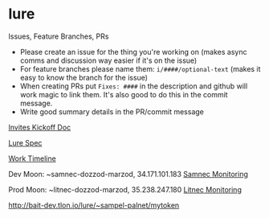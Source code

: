 # lure

Issues, Feature Branches, PRs
- Please create an issue for the thing you're working on (makes async comms and discussion way easier if it's on the issue)
- For feature branches please name them: `i/####/optional-text` (makes it easy to know the branch for the issue)
- When creating PRs put `Fixes: ####` in the description and github will work magic to link them. It's also good to do this in the commit message.
- Write good summary details in the PR/commit message

[Invites Kickoff Doc](https://docs.google.com/document/d/13nW3Cl5QKml0owMN7EeVYv7SIfjIp-McJC7GNh1M0KU/edit)

[Lure Spec](https://gist.github.com/philipcmonk/9b6fc8f6f90f67abe9335c1a5338c5e9)

[Work Timeline](https://docs.google.com/spreadsheets/d/1hYNt3PrKxAUsesmp9YbyYXVk6jbKUXjqom6rtzlShsY/edit#gid=0)

Dev Moon: ~samnec-dozzod-marzod, 34.171.101.183 [Samnec Monitoring](https://console.cloud.google.com/compute/instancesDetail/zones/us-central1-a/instances/samnec-dozzod-marzod?project=mainnet-tlon-other-2d&pageState=(%22duration%22:(%22groupValue%22:%22PT1H%22,%22customValue%22:null))&tab=details)

Prod Moon: ~litnec-dozzod-marzod, 35.238.247.180 [Litnec Monitoring](https://console.cloud.google.com/compute/instancesDetail/zones/us-central1-a/instances/litnec-dozzod-marzod?project=mainnet-tlon-other-2d&pageState=(%22duration%22:(%22groupValue%22:%22PT1H%22,%22customValue%22:null))&tab=monitoring)

http://bait-dev.tlon.io/lure/~sampel-palnet/mytoken

